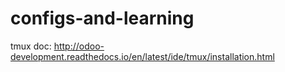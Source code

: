# configs-and-learning
tmux doc: http://odoo-development.readthedocs.io/en/latest/ide/tmux/installation.html
